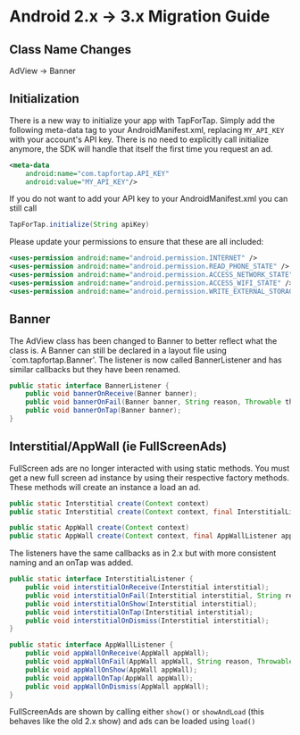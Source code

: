 # Android 2.x -> 3.x Migration Guide

## Class Name Changes
AdView -> Banner

## Initialization

There is a new way to initialize your app with TapForTap. Simply add the following meta-data tag to your
AndroidManifest.xml, replacing `MY_API_KEY` with your account's API key. There is no need to explicitly call
initialize anymore, the SDK will handle that itself the first time you request an ad.

```xml
<meta-data
    android:name="com.tapfortap.API_KEY"
    android:value="MY_API_KEY"/>
```

If you do not want to add your API key to your AndroidManifest.xml you can still call

```java
TapForTap.initialize(String apiKey)
```

Please update your permissions to ensure that these are all included:

```xml
<uses-permission android:name="android.permission.INTERNET" />
<uses-permission android:name="android.permission.READ_PHONE_STATE" />
<uses-permission android:name="android.permission.ACCESS_NETWORK_STATE" />
<uses-permission android:name="android.permission.ACCESS_WIFI_STATE" />
<uses-permission android:name="android.permission.WRITE_EXTERNAL_STORAGE" />
```

## Banner

The AdView class has been changed to Banner to better reflect what the class is. A Banner can still be
declared in a layout file using `com.tapfortap.Banner'. The listener is now called BannerListener and has similar
callbacks but they have been renamed.

```java
public static interface BannerListener {
    public void bannerOnReceive(Banner banner);
    public void bannerOnFail(Banner banner, String reason, Throwable throwable);
    public void bannerOnTap(Banner banner);
}
```

## Interstitial/AppWall (ie FullScreenAds)

FullScreen ads are no longer interacted with using static methods. You must get a new full screen ad instance by
using their respective factory methods. These methods will create an instance a load an ad.

```java
public static Interstitial create(Context context)
public static Interstitial create(Context context, final InterstitialListener interstitialListener)

public static AppWall create(Context context)
public static AppWall create(Context context, final AppWallListener appWallListener)
```

The listeners have the same callbacks as in 2.x but with more consistent naming and an onTap was added.

```java
public static interface InterstitialListener {
    public void interstitialOnReceive(Interstitial interstitial);
    public void interstitialOnFail(Interstitial interstitial, String reason, Throwable throwable);
    public void interstitialOnShow(Interstitial interstitial);
    public void interstitialOnTap(Interstitial interstitial);
    public void interstitialOnDismiss(Interstitial interstitial);
}

public static interface AppWallListener {
    public void appWallOnReceive(AppWall appWall);
    public void appWallOnFail(AppWall appWall, String reason, Throwable throwable);
    public void appWallOnShow(AppWall appWall);
    public void appWallOnTap(AppWall appWall);
    public void appWallOnDismiss(AppWall appWall);
}
```

FullScreenAds are shown by calling either `show()` or `showAndLoad` (this behaves like the old 2.x show) and ads can be
loaded using `load()`

